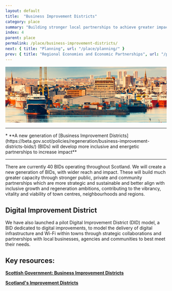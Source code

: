 ```yaml
---
layout: default
title:  "Business Improvement Districts"
category: place
summary: "Building stronger local partnerships to achieve greater impact.  "
index: 4
parent: place
permalink: /place/business-improvement-districts/
next: { title: "Planning", url: "/place/planning/" }
prev: { title: "Regional Economies and Economic Partnerships", url: "/place/regional-economies/" }
---
```

![Business Photo](/assets/images/pageimages/place3.jpg)
<br>
<hr>
* **A new generation of [Business Improvement Districts](https://beta.gov.scot/policies/regeneration/business-improvement-districts-bids/) (BIDs) will develop more inclusive and energetic partnerships to increase impact**


<hr>

There are currently 40 BIDs operating throughout Scotland. We will create a new generation of BIDs, with wider reach and impact. These will build much greater capacity through stronger public, private and community partnerships which are more strategic and sustainable and better align with inclusive growth and regeneration ambitions, contributing to the vibrancy, vitality and viability of town centres, neighbourhoods and regions.

## Digital Improvement District 

We have also launched a pilot Digital Improvement District (DID) model, a BID dedicated to digital improvements, to model the delivery of digital infrastructure and Wi-Fi within towns through strategic collaborations and partnerships with local businesses, agencies and communities to best meet their needs.



## Key resources:
**[Scottish Government: Business Improvement Districts](https://beta.gov.scot/policies/regeneration/business-improvement-districts-bids/)**  

**[Scotland's Improvement Districts](https://improvementdistricts.scot)**
